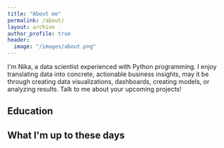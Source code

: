 ```yaml
---
title: "About me"
permalink: /about/
layout: archive
author_profile: true
header:
  image: "/images/about.png"
---
```


I'm Nika, a data scientist experienced with Python programming. I enjoy translating data into concrete, actionable business insights, may it be through creating data visualizations, dashboards, creating models, or analyzing results. Talk to me about your upcoming projects!

## Education



## What I'm up to these days

